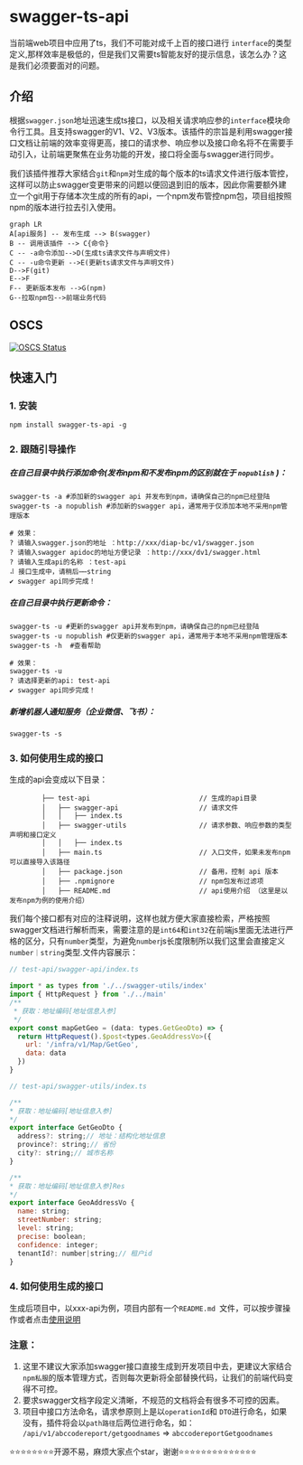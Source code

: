 # swagger-ts-api
当前端web项目中应用了ts，我们不可能对成千上百的接口进行 `interface`的类型定义,那样效率是极低的，但是我们又需要ts智能友好的提示信息，该怎么办？这是我们必须要面对的问题。
## 介绍
根据`swagger.json`地址迅速生成ts接口，以及相关请求响应参的`interface`模块命令行工具。且支持swagger的V1、V2、V3版本。该插件的宗旨是利用swagger接口文档让前端的效率变得更高，接口的请求参、响应参以及接口命名将不在需要手动引入，让前端更聚焦在业务功能的开发，接口将全面与swagger进行同步。

我们该插件推荐大家结合`git`和`npm`对生成的每个版本的ts请求文件进行版本管控，这样可以防止swagger变更带来的问题以便回退到旧的版本，因此你需要额外建立一个git用于存储本次生成的所有的api，一个npm发布管控npm包，项目组按照npm的版本进行拉去引入使用。

```mermaid
graph LR
A[api服务] -- 发布生成 --> B(swagger)
B -- 调用该插件 --> C{命令}
C -- -a命令添加-->D(生成ts请求文件与声明文件)
C -- -u命令更新 -->E(更新ts请求文件与声明文件)
D-->F(git)
E-->F
F-- 更新版本发布 -->G(npm)
G--拉取npm包-->前端业务代码
```
## OSCS
[![OSCS Status](https://www.oscs1024.com/platform/badge/ldc2726/swagger-ts.svg?size=large)](https://www.oscs1024.com/project/ldc2726/swagger-ts?ref=badge_large)

## 快速入门

### 1. 安装

```
npm install swagger-ts-api -g
```

### 2. 跟随引导操作

##### 在自己目录中执行添加命令(发布npm和不发布npm的区别就在于 `nopublish` )：
```
swagger-ts -a #添加新的swagger api 并发布到npm，请确保自己的npm已经登陆
swagger-ts -a nopublish #添加新的swagger api，通常用于仅添加本地不采用npm管理版本

```

```
# 效果：
? 请输入swagger.json的地址 ：http://xxx/diap-bc/v1/swagger.json
? 请输入swagger apidoc的地址方便记录 ：http://xxx/dv1/swagger.html
? 请输入生成api的名称 ：test-api
⠼ 接口生成中，请稍后⋯⋯string
✔ swagger api同步完成！
```



##### 在自己目录中执行更新命令：
```
swagger-ts -u #更新的swagger api并发布到npm，请确保自己的npm已经登陆
swagger-ts -u nopublish #仅更新的swagger api，通常用于本地不采用npm管理版本
swagger-ts -h  #查看帮助
```

```
# 效果：
swagger-ts -u 
? 请选择更新的api: test-api
✔ swagger api同步完成！
```

##### 新增机器人通知服务（企业微信、飞书）：
```
swagger-ts -s
```
### 3. 如何使用生成的接口
生成的api会变成以下目录：
```
        ├── test-api                           // 生成的api目录
        │   ├── swagger-api                    // 请求文件
        │   │   ├── index.ts                   
        │   ├── swagger-utils                  // 请求参数、响应参数的类型声明和接口定义
        │   │   ├── index.ts                   
        │   ├── main.ts                        // 入口文件，如果未发布npm可以直接导入该路径    
        │   ├── package.json                   // 备用，控制 api 版本
        │   ├── .npmignore                     // npm包发布过滤项 
        │   ├── README.md                      // api使用介绍 （这里是以发布npm为例的使用介绍）
```   

我们每个接口都有对应的注释说明，这样也就方便大家直接检索，严格按照swagger文档进行解析而来，需要注意的是`int64`和`int32`在前端js里面无法进行严格的区分，只有`number`类型，为避免`number`js长度限制所以我们这里会直接定义`number｜string`类型.文件内容展示：

``` javascript
// test-api/swagger-api/index.ts

import * as types from './../swagger-utils/index'
import { HttpRequest } from './../main'
/**
 * 获取：地址编码[地址信息入参]
 */
export const mapGetGeo = (data: types.GetGeoDto) => {
  return HttpRequest().$post<types.GeoAddressVo>({
    url: '/infra/v1/Map/GetGeo',
    data: data
  })
}
```
``` javascript
// test-api/swagger-utils/index.ts

/**
* 获取：地址编码[地址信息入参]
*/
export interface GetGeoDto {
  address?: string;// 地址：结构化地址信息
  province?: string;// 省份
  city?: string;// 城市名称  
}

/**
* 获取：地址编码[地址信息入参]Res
*/
export interface GeoAddressVo {
  name: string;
  streetNumber: string;
  level: string;
  precise: boolean;
  confidence: integer;
  tenantId?: number|string;// 租户id
}

```
### 4. 如何使用生成的接口
生成后项目中，以xxx-api为例，项目内部有一个`README.md `文件，可以按步骤操作或者点击[使用说明](https://github.com/ldc2726/swagger-api-template)

### 注意：
1. 这里不建议大家添加swagger接口直接生成到开发项目中去，更建议大家结合`npm私服`的版本管理方式，否则每次更新将全部替换代码，让我们的前端代码变得不可控。
2. 要求swagger文档字段定义清晰，不规范的文档将会有很多不可控的因素。
3. 项目中接口方法命名，请求参原则上是以`operationId`和 `DTO`进行命名，如果没有，插件将会以`path路径`后两位进行命名，如：
`/api/v1/abccodereport/getgoodnames` => `abccodereportGetgoodnames`

⭐️⭐️⭐️⭐️⭐️⭐️⭐️⭐️开源不易，麻烦大家点个star，谢谢⭐️⭐️⭐️⭐️⭐️⭐️⭐️⭐️⭐️⭐️⭐️⭐️⭐️⭐️



